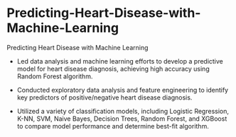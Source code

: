 # Predicting-Heart-Disease-with-Machine-Learning
Predicting Heart Disease with Machine Learning

- Led data analysis and machine learning efforts to develop a predictive model for heart disease diagnosis, achieving high accuracy using Random Forest algorithm.

- Conducted exploratory data analysis and feature engineering to identify key predictors of positive/negative heart disease diagnosis.

- Utilized a variety of classification models, including Logistic Regression, K-NN, SVM, Naive Bayes, Decision Trees, Random Forest, and XGBoost to compare model performance and determine best-fit algorithm.
